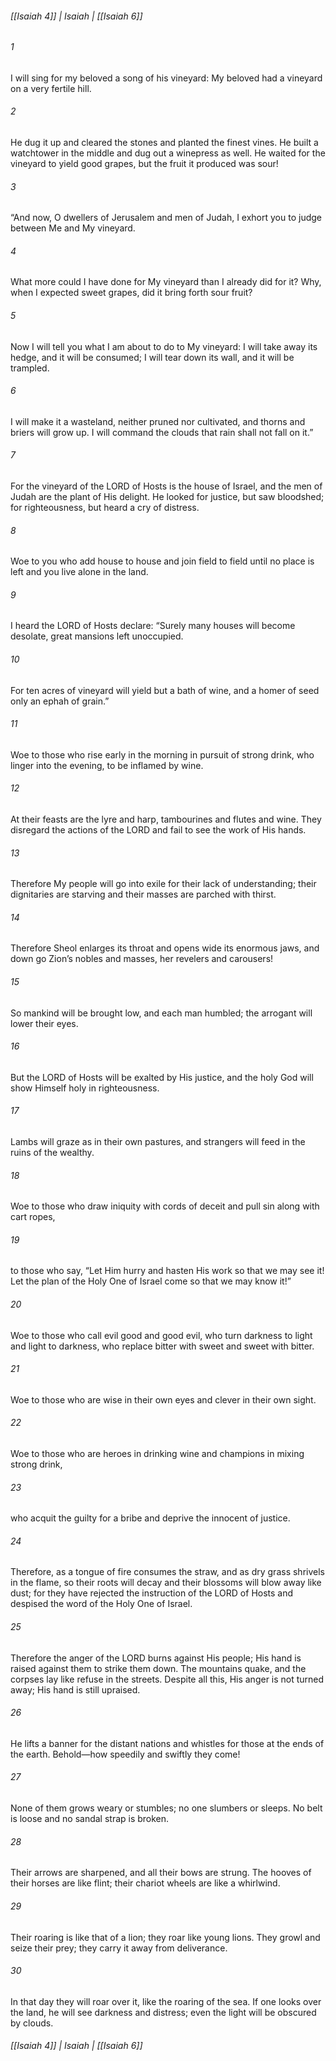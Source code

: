 ###### [[Isaiah 4]] | Isaiah | [[Isaiah 6]]

###### 1
I will sing for my beloved a song of his vineyard: My beloved had a vineyard on a very fertile hill.
###### 2
He dug it up and cleared the stones and planted the finest vines. He built a watchtower in the middle and dug out a winepress as well. He waited for the vineyard to yield good grapes, but the fruit it produced was sour!
###### 3
“And now, O dwellers of Jerusalem and men of Judah, I exhort you to judge between Me and My vineyard.
###### 4
What more could I have done for My vineyard than I already did for it? Why, when I expected sweet grapes, did it bring forth sour fruit?
###### 5
Now I will tell you what I am about to do to My vineyard: I will take away its hedge, and it will be consumed; I will tear down its wall, and it will be trampled.
###### 6
I will make it a wasteland, neither pruned nor cultivated, and thorns and briers will grow up. I will command the clouds that rain shall not fall on it.”
###### 7
For the vineyard of the LORD of Hosts is the house of Israel, and the men of Judah are the plant of His delight. He looked for justice, but saw bloodshed; for righteousness, but heard a cry of distress.
###### 8
Woe to you who add house to house and join field to field until no place is left and you live alone in the land.
###### 9
I heard the LORD of Hosts declare: “Surely many houses will become desolate, great mansions left unoccupied.
###### 10
For ten acres of vineyard will yield but a bath of wine, and a homer of seed only an ephah of grain.”
###### 11
Woe to those who rise early in the morning in pursuit of strong drink, who linger into the evening, to be inflamed by wine.
###### 12
At their feasts are the lyre and harp, tambourines and flutes and wine. They disregard the actions of the LORD and fail to see the work of His hands.
###### 13
Therefore My people will go into exile for their lack of understanding; their dignitaries are starving and their masses are parched with thirst.
###### 14
Therefore Sheol enlarges its throat and opens wide its enormous jaws, and down go Zion’s nobles and masses, her revelers and carousers!
###### 15
So mankind will be brought low, and each man humbled; the arrogant will lower their eyes.
###### 16
But the LORD of Hosts will be exalted by His justice, and the holy God will show Himself holy in righteousness.
###### 17
Lambs will graze as in their own pastures, and strangers will feed in the ruins of the wealthy.
###### 18
Woe to those who draw iniquity with cords of deceit and pull sin along with cart ropes,
###### 19
to those who say, “Let Him hurry and hasten His work so that we may see it! Let the plan of the Holy One of Israel come so that we may know it!”
###### 20
Woe to those who call evil good and good evil, who turn darkness to light and light to darkness, who replace bitter with sweet and sweet with bitter.
###### 21
Woe to those who are wise in their own eyes and clever in their own sight.
###### 22
Woe to those who are heroes in drinking wine and champions in mixing strong drink,
###### 23
who acquit the guilty for a bribe and deprive the innocent of justice.
###### 24
Therefore, as a tongue of fire consumes the straw, and as dry grass shrivels in the flame, so their roots will decay and their blossoms will blow away like dust; for they have rejected the instruction of the LORD of Hosts and despised the word of the Holy One of Israel.
###### 25
Therefore the anger of the LORD burns against His people; His hand is raised against them to strike them down. The mountains quake, and the corpses lay like refuse in the streets. Despite all this, His anger is not turned away; His hand is still upraised.
###### 26
He lifts a banner for the distant nations and whistles for those at the ends of the earth. Behold—how speedily and swiftly they come!
###### 27
None of them grows weary or stumbles; no one slumbers or sleeps. No belt is loose and no sandal strap is broken.
###### 28
Their arrows are sharpened, and all their bows are strung. The hooves of their horses are like flint; their chariot wheels are like a whirlwind.
###### 29
Their roaring is like that of a lion; they roar like young lions. They growl and seize their prey; they carry it away from deliverance.
###### 30
In that day they will roar over it, like the roaring of the sea. If one looks over the land, he will see darkness and distress; even the light will be obscured by clouds.

###### [[Isaiah 4]] | Isaiah | [[Isaiah 6]]
